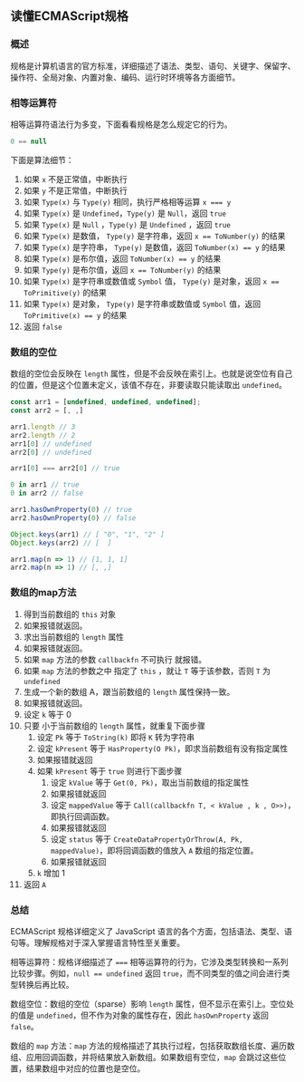 ## 读懂ECMAScript规格

### 概述

规格是计算机语言的官方标准，详细描述了语法、类型、语句、关键字、保留字、操作符、全局对象、内置对象、编码、运行时环境等各方面细节。

### 相等运算符

相等运算符语法行为多变，下面看看规格是怎么规定它的行为。

```js
0 == null
```

下面是算法细节：
1. 如果 `x` 不是正常值，中断执行
2. 如果 `y` 不是正常值，中断执行
3. 如果 `Type(x)` 与 `Type(y)` 相同，执行严格相等运算 `x === y`
4. 如果 `Type(x)` 是 `Undefined`，`Type(y)` 是 `Null`，返回 `true`
5. 如果 `Type(x)` 是 `Null` ，`Type(y)` 是 `Undefined` ，返回 `true`
6. 如果 `Type(x)` 是数值， `Type(y)` 是字符串，返回 `x == ToNumber(y)` 的结果
7. 如果 `Type(x)` 是字符串， `Type(y)` 是数值，返回 `ToNumber(x) == y` 的结果
8. 如果 `Type(x)` 是布尔值，返回 `ToNumber(x) == y` 的结果
9. 如果 `Type(y)` 是布尔值，返回 `x == ToNumber(y)` 的结果
10. 如果 `Type(x)` 是字符串或数值或 `Symbol` 值， `Type(y)` 是对象，返回 `x == ToPrimitive(y)` 的结果
11. 如果 `Type(x)` 是对象， `Type(y)` 是字符串或数值或 `Symbol` 值，返回 `ToPrimitive(x) == y` 的结果
12. 返回 `false`

### 数组的空位

数组的空位会反映在 `length` 属性，但是不会反映在索引上。也就是说空位有自己的位置，但是这个位置未定义，该值不存在，非要读取只能读取出 `undefined`。

```js
const arr1 = [undefined, undefined, undefined];
const arr2 = [, ,]

arr1.length // 3
arr2.length // 2
arr1[0] // undefined
arr2[0] // undefined

arr1[0] === arr2[0] // true

0 in arr1 // true
0 in arr2 // false

arr1.hasOwnProperty(0) // true
arr2.hasOwnProperty(0) // false

Object.keys(arr1) // [ "0", "1", "2" ]
Object.keys(arr2) // [  ]

arr1.map(n => 1) // [1, 1, 1]
arr2.map(n => 1) // [, ,]
```

### 数组的map方法

1. 得到当前数组的 `this` 对象
2. 如果报错就返回。
3. 求出当前数组的 `length` 属性
4. 如果报错就返回。
5. 如果 `map` 方法的参数 `callbackfn` 不可执行 就报错。
6. 如果 `map` 方法的参数之中 指定了 `this` ，就让 `T` 等于该参数，否则 `T` 为 `undefined`
7. 生成一个新的数组 A，跟当前数组的 `length` 属性保持一致。
8. 如果报错就返回。
9. 设定 `k` 等于 0
10. 只要 小于当前数组的 `length` 属性，就重复下面步骤
    1. 设定 `Pk` 等于 `ToString(k)` 即将 `K` 转为字符串
    2. 设定 `kPresent` 等于 `HasProperty(O Pk)`，即求当前数组有没有指定属性
    3. 如果报错就返回
    4. 如果 `kPresent` 等于 `true` 则进行下面步骤
       1. 设定 `kValue` 等于 `Get(0, Pk)`，取出当前数组的指定属性
       2. 如果报错就返回
       3. 设定 `mappedValue` 等于 `Call(callbackfn T, < kValue , k , O>>)`，即执行回调函数。
       4. 如果报错就返回
       5. 设定 `status` 等于 `CreateDataPropertyOrThrow(A, Pk, mappedValue)`，即将回调函数的值放入 `A` 数组的指定位置。
       6. 如果报错就返回
    5. `k` 增加 1
11.  返回 `A`

### 总结

ECMAScript 规格详细定义了 JavaScript 语言的各个方面，包括语法、类型、语句等。理解规格对于深入掌握语言特性至关重要。

相等运算符：规格详细描述了 `===` 相等运算符的行为，它涉及类型转换和一系列比较步骤。例如，`null == undefined` 返回 `true`，而不同类型的值之间会进行类型转换后再比较。

数组空位：数组的空位（sparse）影响 `length` 属性，但不显示在索引上。空位处的值是 `undefined`，但不作为对象的属性存在，因此 `hasOwnProperty` 返回 `false`。

数组的 `map` 方法：`map` 方法的规格描述了其执行过程，包括获取数组长度、遍历数组、应用回调函数，并将结果放入新数组。如果数组有空位，`map` 会跳过这些位置，结果数组中对应的位置也是空位。
